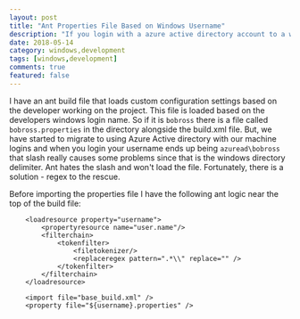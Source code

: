 ```yaml
---
layout: post
title: "Ant Properties File Based on Windows Username"
description: "If you login with a azure active directory account to a windows machien your username will contain a slash and ant cant handle that.  Here is the fix."
date: 2018-05-14
category: windows,development
tags: [windows,development]
comments: true
featured: false
---
```

I have an ant build file that loads custom configuration settings based on the developer working on the project.  This file is loaded based on the developers windows login name.  So if it is `bobross` there is a file called `bobross.properties` in the directory alongside the build.xml file.  But, we have started to migrate to using Azure Active directory with our machine logins and when you login your username ends up being `azuread\bobross`  that slash really causes some problems since that is the windows directory delimiter.  Ant hates the slash and won't load the file.  Fortunately, there is a solution - regex to the rescue.

Before importing the properties file I have the following ant logic near the top of the build file:

```ant
    <loadresource property="username">
        <propertyresource name="user.name"/>
        <filterchain>
            <tokenfilter>
                <filetokenizer/>
                <replaceregex pattern=".*\\" replace="" />
            </tokenfilter>
        </filterchain>
    </loadresource>

    <import file="base_build.xml" />
    <property file="${username}.properties" />
```


